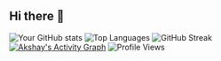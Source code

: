 ## Hi there 👋
![Your GitHub stats](https://github-readme-stats.vercel.app/api?username=axay28&show_icons=true&theme=radical)
![Top Languages](https://github-readme-stats.vercel.app/api/top-langs/?username=axay28&layout=compact&theme=radical)
![GitHub Streak](https://github-readme-streak-stats.herokuapp.com?user=axay28&theme=radical)
[![Akshay's Activity Graph](https://activity-graph.herokuapp.com/graph?username=axay28&theme=react-dark)](https://github.com/ashutosh00710/github-readme-activity-graph)
![Profile Views](https://komarev.com/ghpvc/?username=axay28&color=blue)

<!--
**axay28/axay28** is a ✨ _special_ ✨ repository because its `README.md` (this file) appears on your GitHub profile.

Here are some ideas to get you started:

- 🔭 I’m currently working on ...
- 🌱 I’m currently learning ...
- 👯 I’m looking to collaborate on ...
- 🤔 I’m looking for help with ...
- 💬 Ask me about ...
- 📫 How to reach me: ...
- 😄 Pronouns: ...
- ⚡ Fun fact: ...
-->
